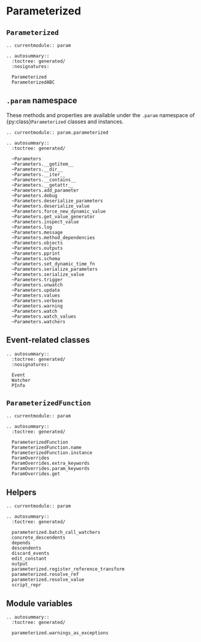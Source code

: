 # Parameterized

## `Parameterized`

```{eval-rst}
.. currentmodule:: param
```

```{eval-rst}
.. autosummary::
  :toctree: generated/
  :nosignatures:

  Parameterized
  ParameterizedABC
```

## `.param` namespace

These methods and properties are available under the `.param` namespace
of {py:class}`Parameterized` classes and instances.

```{eval-rst}
.. currentmodule:: param.parameterized
```

```{eval-rst}
.. autosummary::
  :toctree: generated/

  ~Parameters
  ~Parameters.__getitem__
  ~Parameters.__dir__
  ~Parameters.__iter__
  ~Parameters.__contains__
  ~Parameters.__getattr__
  ~Parameters.add_parameter
  ~Parameters.debug
  ~Parameters.deserialize_parameters
  ~Parameters.deserialize_value
  ~Parameters.force_new_dynamic_value
  ~Parameters.get_value_generator
  ~Parameters.inspect_value
  ~Parameters.log
  ~Parameters.message
  ~Parameters.method_dependencies
  ~Parameters.objects
  ~Parameters.outputs
  ~Parameters.pprint
  ~Parameters.schema
  ~Parameters.set_dynamic_time_fn
  ~Parameters.serialize_parameters
  ~Parameters.serialize_value
  ~Parameters.trigger
  ~Parameters.unwatch
  ~Parameters.update
  ~Parameters.values
  ~Parameters.verbose
  ~Parameters.warning
  ~Parameters.watch
  ~Parameters.watch_values
  ~Parameters.watchers
```

## Event-related classes

```{eval-rst}
.. autosummary::
  :toctree: generated/
  :nosignatures:

  Event
  Watcher
  PInfo
```

## `ParameterizedFunction`

```{eval-rst}
.. currentmodule:: param
```

```{eval-rst}
.. autosummary::
  :toctree: generated/

  ParameterizedFunction
  ParameterizedFunction.name
  ParameterizedFunction.instance
  ParamOverrides
  ParamOverrides.extra_keywords
  ParamOverrides.param_keywords
  ParamOverrides.get
```

## Helpers

```{eval-rst}
.. currentmodule:: param
```

```{eval-rst}
.. autosummary::
  :toctree: generated/

  parameterized.batch_call_watchers
  concrete_descendents
  depends
  descendents
  discard_events
  edit_constant
  output
  parameterized.register_reference_transform
  parameterized.resolve_ref
  parameterized.resolve_value
  script_repr
```

## Module variables

```{eval-rst}
.. autosummary::
  :toctree: generated/

  parameterized.warnings_as_exceptions
```
